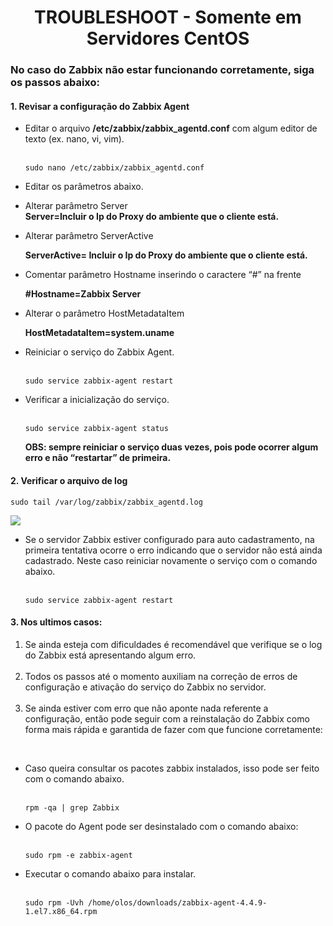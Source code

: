 <h1 Align="center">TROUBLESHOOT - Somente em Servidores CentOS</h1>

<h3>No caso do Zabbix não estar funcionando corretamente, siga os passos abaixo:</h3>

<h4>1. Revisar a configuração do Zabbix Agent</h4>
<ul>
  <li>
    Editar o arquivo <b>/etc/zabbix/zabbix_agentd.conf</b> com algum editor de texto (ex. nano, vi, vim).</li><br>

<pre><code>sudo nano /etc/zabbix/zabbix_agentd.conf</pre></code>

  <li> Editar os parâmetros abaixo.</li>

  <p><li>Alterar parâmetro Server</li>
    <b>Server=Incluir o Ip do Proxy do ambiente que o cliente está.</b><br></p>

  <li>Alterar parâmetro ServerActive</li>

  <b>ServerActive= Incluir o Ip do Proxy do ambiente que o cliente está.</b>

  <li>Comentar parâmetro Hostname inserindo o caractere “#” na frente</li>

  <b>#Hostname=Zabbix Server</b><br>

  <li>Alterar o parâmetro HostMetadataItem</li>

  <b>HostMetadataItem=system.uname</b><br>

  <li> Reiniciar o serviço do Zabbix Agent.</li><br>

<pre><code>sudo service zabbix-agent restart</pre></code>

  <li>Verificar a inicialização do serviço.</li><br>

<pre><code>sudo service zabbix-agent status</pre></code>

<b>OBS: sempre reiniciar o serviço duas vezes, pois pode ocorrer algum erro e não “restartar” de primeira.</b></ul>

<h4>2.  Verificar o arquivo de log</h4>

<pre><code>sudo tail /var/log/zabbix/zabbix_agentd.log</pre></code>

<img src="https://olos.attachments.freshservice.com/data/helpdesk/attachments/production/17009248018/original/1625218217519.png?Expires=1663729901&Signature=NGcihW-9qya-vr0oujcKnnBGcj7iT~0UgTUtLXcqm0k8MS82vRNe8vjHbaJV74A54dFIBnVx~j8rM6R47cl04ZYkrOLH5LpevEyNuc1E5oa6Vb0IlgW1SkYzulCaYoS13Vy-iWvza4viY~iyhjRZBUiUJqgG0qt79q2~kDvGrURgqYy4bXlY9FRcH2qZKG3bppD-AcF5n-JQvthGoZ5mhdDsK9qRolBhppgB5aQLon0GFmZdB8LHVe~5R1UI8Hq9Jy2BotqopeaNKL~cqs0S68NgD7PpMqhN2D2pWvhvQFrpAOq-IS7fjjj4H~P4lH91sQJ8wASvqRMDZBgf4jl6CA__&Key-Pair-Id=APKAIPHBXWY2KT5RCMPQ">

<ul>
  <li>Se o servidor Zabbix estiver configurado para auto cadastramento, na primeira tentativa ocorre o erro indicando que o servidor não está ainda cadastrado. Neste caso reiniciar novamente o serviço com o comando abaixo.</li>
<br>
<pre><code>sudo service zabbix-agent restart</pre></code>
</ul>

<h4>3. Nos ultimos casos: </h4>
<ol>
<li> Se ainda esteja com dificuldades é recomendável que verifique se o log do Zabbix está apresentando algum erro.</li><br> 
  <li> Todos os passos até o momento auxiliam na correção de erros de configuração e ativação do serviço do Zabbix no servidor.</li><br> 
  <li> Se ainda estiver com erro que não aponte nada referente a configuração, então pode seguir com a reinstalação do Zabbix como forma mais rápida e garantida de fazer com que funcione corretamente:
  </li></ol><br>

<ul>
<li>Caso queira consultar os pacotes zabbix instalados, isso pode ser feito com o comando abaixo.</li><br>

<pre><code>rpm -qa | grep Zabbix</pre></code>



  <li>O pacote do Agent pode ser desinstalado com o comando abaixo:</li><br>

<pre><code>sudo rpm -e zabbix-agent</pre></code>


  <li>Executar o comando abaixo para instalar.</li><br>

<pre><code>sudo rpm -Uvh /home/olos/downloads/zabbix-agent-4.4.9-1.el7.x86_64.rpm</pre></code>
